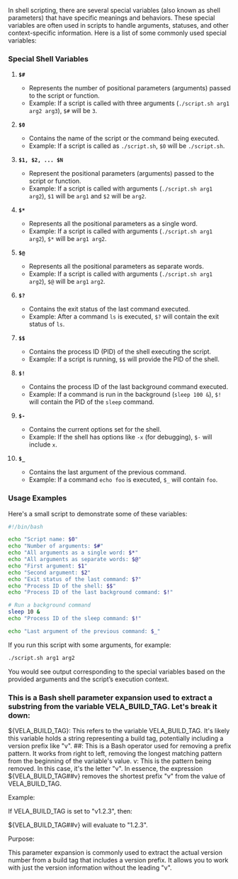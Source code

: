 In shell scripting, there are several special variables (also known as shell parameters) that have specific meanings and behaviors. These special variables are often used in scripts to handle arguments, statuses, and other context-specific information. Here is a list of some commonly used special variables:

### Special Shell Variables

1. **`$#`**
   - Represents the number of positional parameters (arguments) passed to the script or function.
   - Example: If a script is called with three arguments (`./script.sh arg1 arg2 arg3`), `$#` will be `3`.

2. **`$0`**
   - Contains the name of the script or the command being executed.
   - Example: If a script is called as `./script.sh`, `$0` will be `./script.sh`.

3. **`$1, $2, ... $N`**
   - Represent the positional parameters (arguments) passed to the script or function.
   - Example: If a script is called with arguments (`./script.sh arg1 arg2`), `$1` will be `arg1` and `$2` will be `arg2`.

4. **`$*`**
   - Represents all the positional parameters as a single word.
   - Example: If a script is called with arguments (`./script.sh arg1 arg2`), `$*` will be `arg1 arg2`.

5. **`$@`**
   - Represents all the positional parameters as separate words.
   - Example: If a script is called with arguments (`./script.sh arg1 arg2`), `$@` will be `arg1` `arg2`.

6. **`$?`**
   - Contains the exit status of the last command executed.
   - Example: After a command `ls` is executed, `$?` will contain the exit status of `ls`.

7. **`$$`**
   - Contains the process ID (PID) of the shell executing the script.
   - Example: If a script is running, `$$` will provide the PID of the shell.

8. **`$!`**
   - Contains the process ID of the last background command executed.
   - Example: If a command is run in the background (`sleep 100 &`), `$!` will contain the PID of the `sleep` command.

9. **`$-`**
   - Contains the current options set for the shell.
   - Example: If the shell has options like `-x` (for debugging), `$-` will include `x`.

10. **`$_`**
    - Contains the last argument of the previous command.
    - Example: If a command `echo foo` is executed, `$_` will contain `foo`.

### Usage Examples

Here's a small script to demonstrate some of these variables:

```sh
#!/bin/bash

echo "Script name: $0"
echo "Number of arguments: $#"
echo "All arguments as a single word: $*"
echo "All arguments as separate words: $@"
echo "First argument: $1"
echo "Second argument: $2"
echo "Exit status of the last command: $?"
echo "Process ID of the shell: $$"
echo "Process ID of the last background command: $!"

# Run a background command
sleep 10 &
echo "Process ID of the sleep command: $!"

echo "Last argument of the previous command: $_"
```

If you run this script with some arguments, for example:

```sh
./script.sh arg1 arg2
```

You would see output corresponding to the special variables based on the provided arguments and the script’s execution context.


### This is a Bash shell parameter expansion used to extract a substring from the variable VELA_BUILD_TAG. Let's break it down:

${VELA_BUILD_TAG}: This refers to the variable VELA_BUILD_TAG. It's likely this variable holds a string representing a build tag, potentially including a version prefix like "v".
##: This is a Bash operator used for removing a prefix pattern. It works from right to left, removing the longest matching pattern from the beginning of the variable's value.
v: This is the pattern being removed. In this case, it's the letter "v".
In essence, the expression ${VELA_BUILD_TAG##v} removes the shortest prefix "v" from the value of VELA_BUILD_TAG.

Example:

If VELA_BUILD_TAG is set to "v1.2.3", then:


${VELA_BUILD_TAG##v} 
will evaluate to "1.2.3".

Purpose:

This parameter expansion is commonly used to extract the actual version number from a build tag that includes a version prefix. It allows you to work with just the version information without the leading "v".